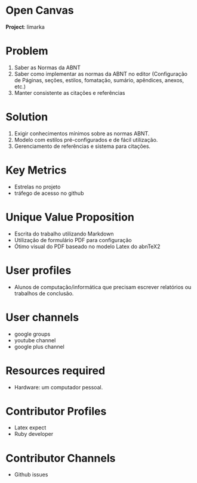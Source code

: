 # Open Canvas

**Project**: limarka

# Problem

<!-- The Top 1-3 problems you want to solve -->

1. Saber as Normas da ABNT
2. Saber como implementar as normas da ABNT no editor (Configuração de Páginas, seções, estilos, fomatação, sumário, apêndices, anexos, etc.)
3. Manter consistente as citações e referências


# Solution

<!--  -->

1. Exigir conhecimentos mínimos sobre as normas ABNT.
2. Modelo com estilos pré-configurados e de fácil utilização.
3. Gerenciamento de referências e sistema para citações.

# Key Metrics

<!-- How will you mesure success? -->

- Estrelas no projeto
- tráfego de acesso no github

# Unique Value Proposition

<!--  -->

- Escrita do trabalho utilizando Markdown
- Utilização de formulário PDF para configuração
- Ótimo visual do PDF baseado no modelo Latex do abnTeX2

# User profiles

<!--  -->
<!-- target audience and early adopters -->

- Alunos de computação/informática que precisam escrever relatórios ou trabalhos de conclusão.

# User channels

<!--  -->

- google groups
- youtube channel
- google plus channel

# Resources required

<!--  -->

- Hardware: um computador pessoal.


# Contributor Profiles

<!-- Contributor types and ideal contributors -->

- Latex expect
- Ruby developer

# Contributor Channels

<!--  -->

- Github issues
